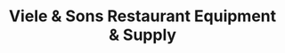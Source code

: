 ---
title: "Viele & Sons Restaurant Equipment & Supply"
url: /orange/viele-and-sons-restaurant-equipment-and-supply/
shop: shop
---